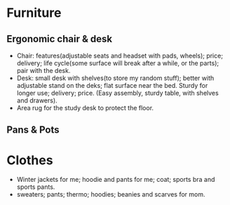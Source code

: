 # Furniture
## Ergonomic chair & desk
- Chair: features(adjustable seats and headset with pads, wheels); price; delivery; life cycle(some surface will break after a while, or the parts); pair with the desk.
- Desk: small desk with shelves(to store my random stuff); better with adjustable stand on the deks; flat surface near the bed. Sturdy for longer use; delivery; price. (Easy assembly, sturdy table, with shelves and drawers). 
- Area rug for the study  desk to protect the floor. 
## Pans & Pots

# Clothes
- Winter jackets for me; hoodie and pants for me; coat; sports bra and sports pants. 
- sweaters; pants; thermo; hoodies; beanies and scarves for mom.
